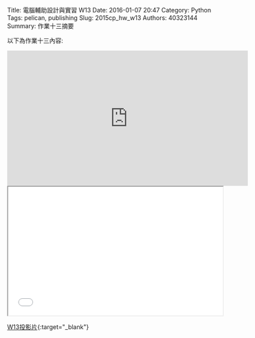 Title: 電腦輔助設計與實習  W13
Date: 2016-01-07 20:47
Category: Python
Tags: pelican, publishing
Slug: 2015cp_hw_w13
Authors: 40323144
Summary: 作業十三摘要

以下為作業十三內容:

<iframe width="560" height="315" src="https://www.youtube.com/embed/DNdOGP71X_E" frameborder="0" allowfullscreen></iframe>
  
<iframe src="40323144_cp_w13.html" width="500" height="300"></iframe>

[W13投影片](40323144_cp_w13.html){:target="_blank"}

